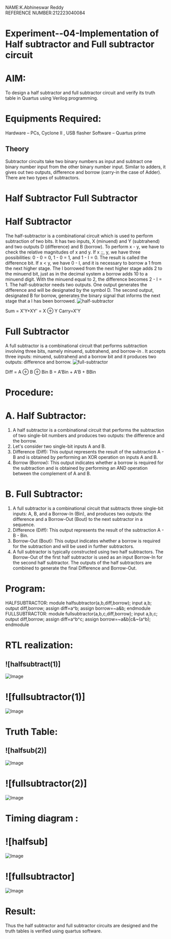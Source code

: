 NAME:K.Abhineswar Reddy<br>
REFERENCE NUMBER:212223040084

# Experiment--04-Implementation of Half subtractor and Full subtractor circuit
# AIM:
To design a half subtractor and full subtractor circuit and verify its truth table in Quartus using Verilog programming.

# Equipments Required:
 Hardware – PCs, Cyclone II , USB flasher
 Software – Quartus prime
## Theory
Subtractor circuits take two binary numbers as input and subtract one binary number input from the other binary number input. Similar to adders, it gives out two outputs, difference and borrow (carry-in the case of Adder). There are two types of subtractors.

# Half Subtractor Full Subtractor
# Half Subtractor
The half-subtractor is a combinational circuit which is used to perform subtraction of two bits. It has two inputs, X (minuend) and Y (subtrahend) and two outputs D (difference) and B (borrow). To perform x - y, we have to check the relative magnitudes of x and y. If x ;;, y, we have three possibilities: 0 - 0 = 0, 1 - 0 = 1, and 1 - I = 0. The result is called the difference bit. If x < y, we have 0 - I, and it is necessary to borrow a 1 from the next higher stage. The I borrowed from the next higher stage adds 2 to the minuend bit, just as in the decimal system a borrow adds 10 to a minuend digit. With the minuend equal to 2, the difference becomes 2 - I = 1. The half-subtractor needs two outputs. One output generates the difference and will be designated by the symbol D. The second output, designated B for borrow, generates the binary signal that informs the next stage that a I has been borrowed.
![half-subtractor](https://github.com/23012312/Experiment--03-Half-Subtractor-and-Full-subtractor/assets/150009714/1f4fc380-3321-4f76-896b-81b468989e09)



Sum = X'Y+XY' = X ⊕ Y
Carry=X'Y

# Full Subtractor
A full subtractor is a combinational circuit that performs subtraction involving three bits, namely minuend, subtrahend, and borrow-in . It accepts three inputs: minuend, subtrahend and a borrow bit and it produces two outputs: difference and borrow.
![full-subtractor](https://github.com/23012312/Experiment--03-Half-Subtractor-and-Full-subtractor/assets/150009714/ec8b43cc-9d93-4dd9-9328-7aeccf43381d)



Diff = A ⊕ B ⊕ Bin B = A'Bin + A'B + BBin

# Procedure:
# A.  Half Subtractor:
1. A half subtractor is a combinational circuit that performs the subtraction of two single-bit numbers and produces two outputs: the difference and the borrow.
2. Let's consider two single-bit inputs A and B.
3. Difference (Diff): This output represents the result of the subtraction A - B and is obtained by performing an XOR operation on inputs A and B.
4. Borrow (Borrow): This output indicates whether a borrow is required for the subtraction and is obtained by performing an AND operation between the complement of A and B.
# B. Full Subtractor:
1. A full subtractor is a combinational circuit that subtracts three single-bit inputs: A, B, and a Borrow-In (Bin), and produces two outputs: the difference and a Borrow-Out (Bout) to the next subtractor in a sequence.
2. Difference (Diff): This output represents the result of the subtraction A - B - Bin.
3. Borrow-Out (Bout): This output indicates whether a borrow is required for the subtraction and will be used in further subtractors.
4. A full subtractor is typically constructed using two half subtractors. The Borrow-Out of the first half subtractor is used as an input Borrow-In for the second half subtractor. The outputs of the half subtractors are combined to generate the final Difference and Borrow-Out.

# Program:

HALFSUBTRACTOR:
module halfsubtractor(a,b,diff,borrow);
input a,b;
output diff,borrow;
assign diff=a^b;
assign borrow=~a&b;
endmodule
FULLSUBTRACTOR:
module fullsubtractor(a,b,c,diff,borrow);
input a,b,c;
output diff,borrow;
assign diff=a^b^c;
assign borrow=~a&b|c&~(a^b);
endmodule

#  RTL realization:
## ![halfsubtract(1)] 
![Image](https://github.com/23012312/Experiment--03-Half-Subtractor-and-Full-subtractor/assets/150009714/fc787537-3c2b-4dda-b9e2-149e08f7e325)



# ![fullsubtractor(1)]
![Image](https://github.com/23012312/Experiment--03-Half-Subtractor-and-Full-subtractor/assets/150009714/f739b08d-40c8-4e9f-8113-a35fcff758d1)



# Truth Table:
## ![halfsub(2)]

![Image](https://github.com/23012312/Experiment--03-Half-Subtractor-and-Full-subtractor/assets/150009714/027a72ae-1500-4dc3-b5af-cd14579a5853)

# ![fullsubtractor(2)]

![Image](https://github.com/23012312/Experiment--03-Half-Subtractor-and-Full-subtractor/assets/150009714/a075ad16-661a-4110-b8ac-eb70e128579c)

# Timing diagram :
# ![halfsub]
![Image](https://github.com/23012312/Experiment--03-Half-Subtractor-and-Full-subtractor/assets/150009714/f27c2d33-22ec-4426-a963-7a0b9f7bf569)



# ![fullsubtractor]

![Image](https://github.com/23012312/Experiment--03-Half-Subtractor-and-Full-subtractor/assets/150009714/2b07dc51-bf7d-4282-988a-6070cd836d4a)

# Result:
Thus the half subtractor and full subtractor circuits are designed and the truth tables is verified using quartus software.










































